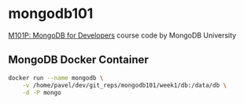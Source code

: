 # mongodb101

[M101P: MongoDB for Developers][1] course code by MongoDB University

## MongoDB Docker Container

```bash
docker run --name mongodb \
    -v /home/pavel/dev/git_reps/mongodb101/week1/db:/data/db \
    -d -P mongo
```

 [1]: https://university.mongodb.com/courses/M101P/about
